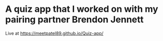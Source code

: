 # A quiz app that I worked on with my pairing partner Brendon Jennett
Live at https://meetpatel89.github.io/Quiz-app/

